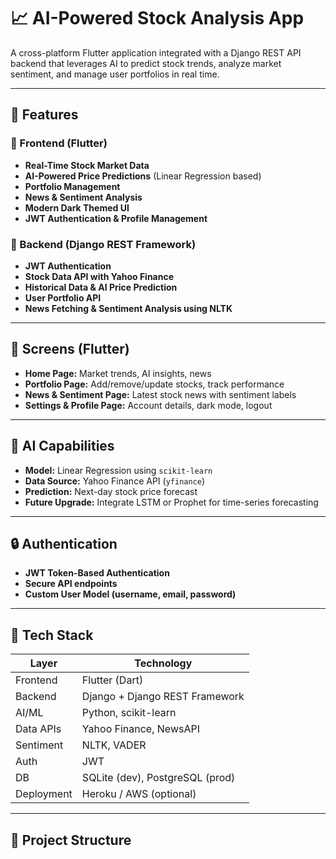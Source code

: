 # 📈 AI-Powered Stock Analysis App

A cross-platform Flutter application integrated with a Django REST API backend that leverages AI to predict stock trends, analyze market sentiment, and manage user portfolios in real time.

---

## 🚀 Features

### 🔹 Frontend (Flutter)
- **Real-Time Stock Market Data**
- **AI-Powered Price Predictions** (Linear Regression based)
- **Portfolio Management**
- **News & Sentiment Analysis**
- **Modern Dark Themed UI**
- **JWT Authentication & Profile Management**

### 🔹 Backend (Django REST Framework)
- **JWT Authentication**
- **Stock Data API with Yahoo Finance**
- **Historical Data & AI Price Prediction**
- **User Portfolio API**
- **News Fetching & Sentiment Analysis using NLTK**

---

## 📱 Screens (Flutter)
- **Home Page:** Market trends, AI insights, news
- **Portfolio Page:** Add/remove/update stocks, track performance
- **News & Sentiment Page:** Latest stock news with sentiment labels
- **Settings & Profile Page:** Account details, dark mode, logout

---

## 🧠 AI Capabilities
- **Model:** Linear Regression using `scikit-learn`
- **Data Source:** Yahoo Finance API (`yfinance`)
- **Prediction:** Next-day stock price forecast
- **Future Upgrade:** Integrate LSTM or Prophet for time-series forecasting

---

## 🔒 Authentication
- **JWT Token-Based Authentication**
- **Secure API endpoints**
- **Custom User Model (username, email, password)**

---

## 🔧 Tech Stack

| Layer       | Technology                    |
|-------------|-------------------------------|
| Frontend    | Flutter (Dart)                |
| Backend     | Django + Django REST Framework|
| AI/ML       | Python, scikit-learn          |
| Data APIs   | Yahoo Finance, NewsAPI        |
| Sentiment   | NLTK, VADER                   |
| Auth        | JWT                           |
| DB          | SQLite (dev), PostgreSQL (prod)|
| Deployment  | Heroku / AWS (optional)       |

---

## 📂 Project Structure

